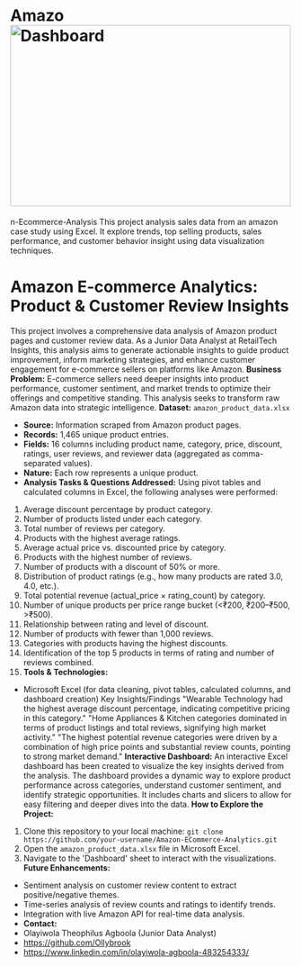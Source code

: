 # Amazo<img width="499" height="322" alt="Dashboard" src="https://github.com/user-attachments/assets/1e2b5943-6a8a-45c0-8383-52b7074a29e8" />
n-Ecommerce-Analysis
This project analysis sales data from an amazon case study using Excel. It explore trends, top selling products, sales performance, and customer behavior insight using data visualization techniques.
# Amazon E-commerce Analytics: Product & Customer Review Insights
This project involves a comprehensive data analysis of Amazon product pages and customer review data. As a Junior Data Analyst at RetailTech Insights, this analysis aims to generate actionable insights to guide product improvement, inform marketing strategies, and enhance customer engagement for e-commerce sellers on platforms like Amazon.
**Business Problem:** E-commerce sellers need deeper insights into product performance, customer sentiment, and market trends to optimize their offerings and competitive standing. This analysis seeks to transform raw Amazon data into strategic intelligence.
**Dataset:** `amazon_product_data.xlsx`
* **Source:** Information scraped from Amazon product pages.
* **Records:** 1,465 unique product entries.
* **Fields:** 16 columns including product name, category, price, discount, ratings, user reviews, and reviewer data (aggregated as comma-separated values).
* **Nature:** Each row represents a unique product.
* **Analysis Tasks & Questions Addressed:**
Using pivot tables and calculated columns in Excel, the following analyses were performed:
1.  Average discount percentage by product category.
2.  Number of products listed under each category.
3.  Total number of reviews per category.
4.  Products with the highest average ratings.
5.  Average actual price vs. discounted price by category.
6.  Products with the highest number of reviews.
7.  Number of products with a discount of 50% or more.
8.  Distribution of product ratings (e.g., how many products are rated 3.0, 4.0, etc.).
9.  Total potential revenue (actual_price × rating_count) by category.
10. Number of unique products per price range bucket (<₹200, ₹200–₹500, >₹500).
11. Relationship between rating and level of discount.
12. Number of products with fewer than 1,000 reviews.
13. Categories with products having the highest discounts.
14. Identification of the top 5 products in terms of rating and number of reviews combined.
15. **Tools & Technologies:**
* Microsoft Excel (for data cleaning, pivot tables, calculated columns, and dashboard creation)
Key Insights/Findings
"Wearable Technology had the highest average discount percentage, indicating competitive pricing in this category."
"Home Appliances & Kitchen categories dominated in terms of product listings and total reviews, signifying high market activity."
"The highest potential revenue categories were driven by a combination of high price points and substantial review counts, pointing to strong market demand."
**Interactive Dashboard:**
An interactive Excel dashboard has been created to visualize the key insights derived from the analysis. The dashboard provides a dynamic way to explore product performance across categories, understand customer sentiment, and identify strategic opportunities. It includes charts and slicers to allow for easy filtering and deeper dives into the data.
**How to Explore the Project:**
1.  Clone this repository to your local machine: `git clone https://github.com/your-username/Amazon-ECommerce-Analytics.git`
2.  Open the `amazon_product_data.xlsx` file in Microsoft Excel.
3.  Navigate to the 'Dashboard' sheet to interact with the visualizations.
**Future Enhancements:**
* Sentiment analysis on customer review content to extract positive/negative themes.
* Time-series analysis of review counts and ratings to identify trends.
* Integration with live Amazon API for real-time data analysis.
* **Contact:**
* Olayiwola Theophilus Agboola (Junior Data Analyst)
* https://github.com/Ollybrook
* https://www.linkedin.com/in/olayiwola-agboola-483254333/
